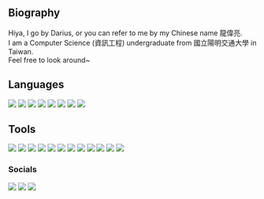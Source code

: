 ## Biography
<p align="justify">
  Hiya, I go by Darius, or you can refer to me by my Chinese name 龍偉亮.<br>
  I am a Computer Science (資訊工程) undergraduate from 國立陽明交通大學 in Taiwan.<br>
  Feel free to look around~
</p>

## Languages
<div>
  <a href="#languages"><img src="https://img.shields.io/badge/C-00599C?style=for-the-badge&logo=c&logoColor=white"/></a>
  <a href="#languages"><img src="https://img.shields.io/badge/C%2B%2B-00599C?style=for-the-badge&logo=c%2B%2B&logoColor=white"/></a>
  <a href="#languages"><img src="https://img.shields.io/badge/python-3670A0?style=for-the-badge&logo=python&logoColor=ffdd54"/></a>
  <a href="#languages"><img src="https://img.shields.io/badge/HTML5-E34F26?style=for-the-badge&logo=html5&logoColor=white"/></a>
  <a href="#languages"><img src="https://img.shields.io/badge/CSS3-1572B6?style=for-the-badge&logo=css3&logoColor=white"/></a>
  <a href="#languages"><img src="https://img.shields.io/badge/JavaScript-323330?style=for-the-badge&logo=javascript&logoColor=F7DF1E"/></a>
  <a href="#languages"><img src="https://img.shields.io/badge/MATLAB-08609d?style=for-the-badge"/></a>
  <a href="#languages"><img src="https://img.shields.io/badge/LabVIEW-fec60a?style=for-the-badge&logo=labview&logoColor=white"/></a>
</div>

## Tools
<div>
  <a href="https://www.docker.com/"><img src="https://img.shields.io/badge/Docker-2CA5E0?style=for-the-badge&logo=docker&logoColor=white"/></a>
  <a href="https://flask.palletsprojects.com/"><img src="https://img.shields.io/badge/Flask-000000?style=for-the-badge&logo=flask&logoColor=white"/></a>
  <a href="https://getbootstrap.com/"><img src="https://img.shields.io/badge/Bootstrap-563D7C?style=for-the-badge&logo=bootstrap&logoColor=white"/></a>
  <a href="https://jquery.com/"><img src="https://img.shields.io/badge/jQuery-0769AD?style=for-the-badge&logo=jquery&logoColor=white"/></a>
  <a href="https://www.mapbox.com/"><img src="https://img.shields.io/badge/Mapbox-0e1012?style=for-the-badge&logo=mapbox&logoColor=white"/></a>
  <a href="https://numpy.org/"><img src="https://img.shields.io/badge/Numpy-777BB4?style=for-the-badge&logo=numpy&logoColor=white"/></a>
  <a href="https://pandas.pydata.org/"><img src="https://img.shields.io/badge/Pandas-2C2D72?style=for-the-badge&logo=pandas&logoColor=white"/></a>
  <a href="https://www.postgresql.org/"><img src="https://img.shields.io/badge/PostgreSQL-316192?style=for-the-badge&logo=postgresql&logoColor=white"/></a>
  <a href="https://www.mysql.com/"><img src="https://img.shields.io/badge/MySQL-005C84?style=for-the-badge&logo=mysql&logoColor=white"/></a>
  <a href="https://www.wireshark.org/"><img src="https://img.shields.io/badge/Wireshark-1679A7?style=for-the-badge&logo=Wireshark&logoColor=white"/></a>
  <a href="https://youtu.be/dQw4w9WgXcQ"><img src="https://img.shields.io/badge/Photoshop-31A8FF?style=for-the-badge&logo=adobe%20photoshop&logoColor=black"/></a>
  <a href="https://youtu.be/dQw4w9WgXcQ"><img src="https://img.shields.io/badge/Illustrator-FF9A00?style=for-the-badge&logo=adobe%20illustrator&logoColor=white"/></a>
</div>

### Socials
<div>
  <a href="https://www.linkedin.com/in/dariuslung"><img src="https://img.shields.io/badge/LinkedIn-0077B5?style=for-the-badge&logo=linkedin&logoColor=white"/></a>
  <a href="https://www.facebook.com/dariuslung"><img src="https://img.shields.io/badge/Facebook-1877F2?style=for-the-badge&logo=facebook&logoColor=white"/></a>
  <a href="https://www.instagram.com/dariuslung"><img src="https://img.shields.io/badge/Instagram-E4405F?style=for-the-badge&logo=instagram&logoColor=white"/></a>
</div>
